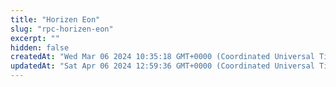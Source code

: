 ```yaml
---
title: "Horizen Eon"
slug: "rpc-horizen-eon"
excerpt: ""
hidden: false
createdAt: "Wed Mar 06 2024 10:35:18 GMT+0000 (Coordinated Universal Time)"
updatedAt: "Sat Apr 06 2024 12:59:36 GMT+0000 (Coordinated Universal Time)"
---
```

